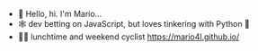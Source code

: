 - 👋 Hello, hi. I'm Mario...
- 🕸 dev betting on JavaScript, but loves tinkering with Python 🌱
- 🚴‍♂️ lunchtime and weekend cyclist
https://mario4l.github.io/

<!---
mario4l/mario4l is a ✨ special ✨ repository because its `README.md` (this file) appears on your GitHub profile.
You can click the Preview link to take a look at your changes.
--->
